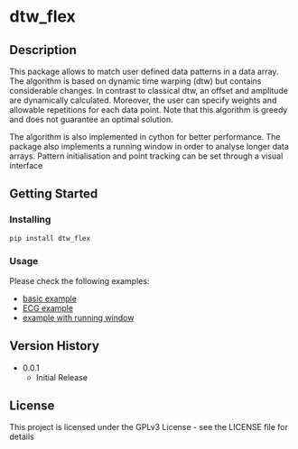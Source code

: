 # dtw_flex

## Description
This package allows to match user defined data patterns in a data array. The algorithm is based on dynamic time warping (dtw) but contains considerable changes. In contrast to classical dtw, an offset and amplitude are dynamically calculated. Moreover, the user can specify weights and allowable repetitions for each data point. Note that this algorithm is greedy and does not guarantee an optimal solution. 

The algorithm is also implemented in cython for better performance. The package also implements a running window in order to analyse longer data arrays. 
Pattern initialisation and point tracking can be set through a visual interface

## Getting Started

### Installing

```python
pip install dtw_flex
```

### Usage

Please check the following examples:
* [basic example](./examples/example_basic.ipynb)
* [ECG example](./examples/example_ECG.ipynb)
* [example with running window](./examples/example_roll.ipynb)

## Version History

* 0.0.1
    * Initial Release

## License

This project is licensed under the GPLv3 License - see the LICENSE file for details
